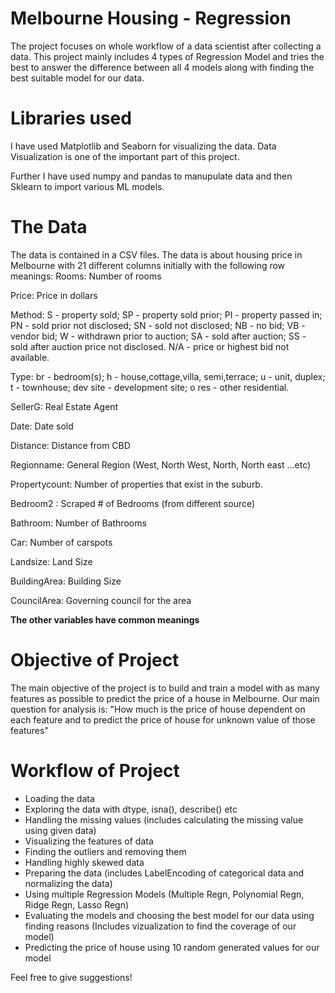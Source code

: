 # Melbourne Housing - Regression
The project focuses on whole workflow of a data scientist after collecting a data. This project mainly includes 4 types of Regression Model and tries the
best to answer the difference between all 4 models along with finding the best suitable model for our data.

# Libraries used
I have used Matplotlib and Seaborn for visualizing the data. Data Visualization is one of the important part of this project.

Further I have used numpy and pandas to manupulate data and then Sklearn to import various ML models.

# The Data
The data is contained in a CSV files. The data is about housing price in Melbourne with 21 different columns initially with the following row meanings:
Rooms: Number of rooms

Price: Price in dollars

Method: S - property sold; SP - property sold prior; PI - property passed in; PN - sold prior not disclosed; SN - sold not disclosed; NB - no bid; VB - vendor bid; W - withdrawn prior to auction; SA - sold after auction; SS - sold after auction price not disclosed. N/A - price or highest bid not available.

Type: br - bedroom(s); h - house,cottage,villa, semi,terrace; u - unit, duplex; t - townhouse; dev site - development site; o res - other residential.

SellerG: Real Estate Agent

Date: Date sold

Distance: Distance from CBD

Regionname: General Region (West, North West, North, North east …etc)

Propertycount: Number of properties that exist in the suburb.

Bedroom2 : Scraped # of Bedrooms (from different source)

Bathroom: Number of Bathrooms

Car: Number of carspots

Landsize: Land Size

BuildingArea: Building Size

CouncilArea: Governing council for the area

**The other variables have common meanings**

# Objective of Project
The main objective of the project is to build and train a model with as many features as possible to predict the price of a house in Melbourne. Our main question for analysis is:
 "How much is the price of house dependent on each feature and to predict the price of house for unknown value of those features"


# Workflow of Project
* Loading the data
* Exploring the data with dtype, isna(), describe() etc
* Handling the missing values (includes calculating the missing value using given data)
* Visualizing the features of data
* Finding the outliers and removing them
* Handling highly skewed data
* Preparing the data (includes LabelEncoding of categorical data and normalizing the data)
* Using multiple Regression Models (Multiple Regn, Polynomial Regn, Ridge Regn, Lasso Regn)
* Evaluating the models and choosing the best model for our data using finding reasons (Includes vizualization to find the coverage of our model)
* Predicting the price of house using 10 random generated values for our model

Feel free to give suggestions!

